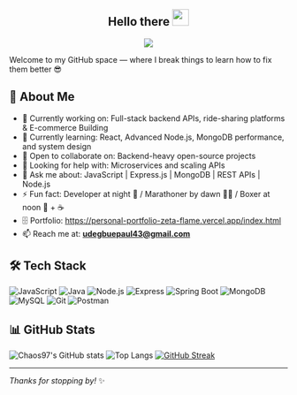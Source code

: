 <h2 align="center">Hello there <img src="https://raw.githubusercontent.com/MartinHeinz/MartinHeinz/master/wave.gif" width="30px"></h2>

<!-- Animation Typing -->
<p align="center">
  <a href="https://github.com/DenverCoder1/readme-typing-svg">
    <img src="https://readme-typing-svg.herokuapp.com?font=Fira+Code&pause=1000&color=3498DB&center=true&vCenter=true&width=700&lines=I'm+Paul+Udegbue+(Chaos97);Backend+Developer+%7C+Marathoner+%7C+Boxer;Welcome+to+my+GitHub+space!">
  </a>
</p>
<!-- Animation Typing: END -->
Welcome to my GitHub space — where I break things to learn how to fix them better 😎

## 🚀 About Me
- 🔭 Currently working on: Full-stack backend APIs, ride-sharing platforms & E-commerce Building
- 🌱 Currently learning: React, Advanced Node.js, MongoDB performance, and system design
- 👯 Open to collaborate on: Backend-heavy open-source projects
- 🤔 Looking for help with: Microservices and scaling APIs
- 💬 Ask me about: JavaScript | Express.js | MongoDB | REST APIs | Node.js
- ⚡ Fun fact: Developer at night 🌙 / Marathoner by dawn 🏃‍♂️ / Boxer at noon 🥊 + ☕
- 🗄 Portfolio: https://personal-portfolio-zeta-flame.vercel.app/index.html
- 📫 Reach me at: **udegbuepaul43@gmail.com**

## 🛠️ Tech Stack
![JavaScript](https://img.shields.io/badge/-JavaScript-black?style=flat-square&logo=javascript)
![Java](https://img.shields.io/badge/Java-black?style=flat-square&logo=openjdk&logoColor=white)
![Node.js](https://img.shields.io/badge/-Node.js-black?style=flat-square&logo=node.js)
![Express](https://img.shields.io/badge/-Express-black?style=flat-square&logo=express)
![Spring Boot](https://img.shields.io/badge/SpringBoot-6DB33F?style=flat-square&logo=springboot&logoColor=white)
![MongoDB](https://img.shields.io/badge/-MongoDB-black?style=flat-square&logo=mongodb)
![MySQL](https://img.shields.io/badge/-MySQL-black?style=flat-square&logo=MySQL)
![Git](https://img.shields.io/badge/-Git-black?style=flat-square&logo=git)
![Postman](https://img.shields.io/badge/-Postman-black?style=flat-square&logo=postman)
## 📊 GitHub Stats

![Chaos97's GitHub stats](https://github-readme-stats.vercel.app/api?username=Chaos97-oss&show_icons=true&theme=radical)
![Top Langs](https://github-readme-stats.vercel.app/api/top-langs/?username=Chaos97-oss&layout=compact&theme=radical)
[![GitHub Streak](https://streak-stats.demolab.com/?user=chaos97-oss)](https://git.io/streak-stats)




---

_Thanks for stopping by!_ ✨

